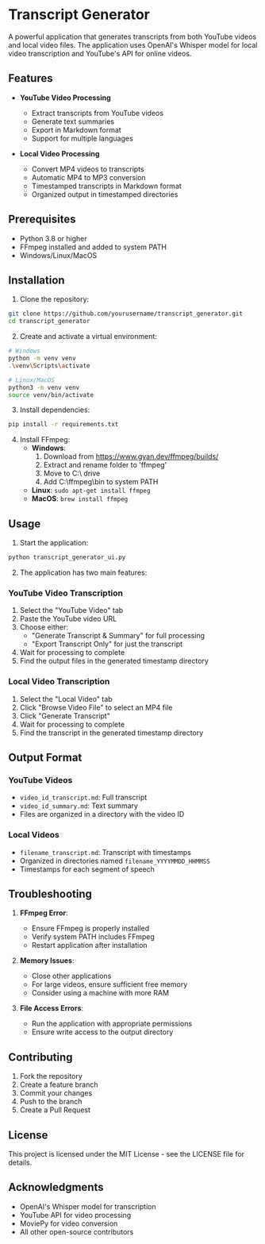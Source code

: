 # Transcript Generator

A powerful application that generates transcripts from both YouTube videos and local video files. The application uses OpenAI's Whisper model for local video transcription and YouTube's API for online videos.

## Features

- **YouTube Video Processing**
  - Extract transcripts from YouTube videos
  - Generate text summaries
  - Export in Markdown format
  - Support for multiple languages

- **Local Video Processing**
  - Convert MP4 videos to transcripts
  - Automatic MP4 to MP3 conversion
  - Timestamped transcripts in Markdown format
  - Organized output in timestamped directories

## Prerequisites

- Python 3.8 or higher
- FFmpeg installed and added to system PATH
- Windows/Linux/MacOS

## Installation

1. Clone the repository:
```bash
git clone https://github.com/yourusername/transcript_generator.git
cd transcript_generator
```

2. Create and activate a virtual environment:
```bash
# Windows
python -m venv venv
.\venv\Scripts\activate

# Linux/MacOS
python3 -m venv venv
source venv/bin/activate
```

3. Install dependencies:
```bash
pip install -r requirements.txt
```

4. Install FFmpeg:
   - **Windows**: 
     1. Download from https://www.gyan.dev/ffmpeg/builds/
     2. Extract and rename folder to 'ffmpeg'
     3. Move to C:\ drive
     4. Add C:\ffmpeg\bin to system PATH
   - **Linux**: `sudo apt-get install ffmpeg`
   - **MacOS**: `brew install ffmpeg`

## Usage

1. Start the application:
```bash
python transcript_generator_ui.py
```

2. The application has two main features:

### YouTube Video Transcription
1. Select the "YouTube Video" tab
2. Paste the YouTube video URL
3. Choose either:
   - "Generate Transcript & Summary" for full processing
   - "Export Transcript Only" for just the transcript
4. Wait for processing to complete
5. Find the output files in the generated timestamp directory

### Local Video Transcription
1. Select the "Local Video" tab
2. Click "Browse Video File" to select an MP4 file
3. Click "Generate Transcript"
4. Wait for processing to complete
5. Find the transcript in the generated timestamp directory

## Output Format

### YouTube Videos
- `video_id_transcript.md`: Full transcript
- `video_id_summary.md`: Text summary
- Files are organized in a directory with the video ID

### Local Videos
- `filename_transcript.md`: Transcript with timestamps
- Organized in directories named `filename_YYYYMMDD_HHMMSS`
- Timestamps for each segment of speech

## Troubleshooting

1. **FFmpeg Error**:
   - Ensure FFmpeg is properly installed
   - Verify system PATH includes FFmpeg
   - Restart application after installation

2. **Memory Issues**:
   - Close other applications
   - For large videos, ensure sufficient free memory
   - Consider using a machine with more RAM

3. **File Access Errors**:
   - Run the application with appropriate permissions
   - Ensure write access to the output directory

## Contributing

1. Fork the repository
2. Create a feature branch
3. Commit your changes
4. Push to the branch
5. Create a Pull Request

## License

This project is licensed under the MIT License - see the LICENSE file for details.

## Acknowledgments

- OpenAI's Whisper model for transcription
- YouTube API for video processing
- MoviePy for video conversion
- All other open-source contributors
